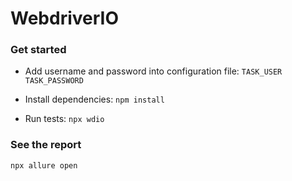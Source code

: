 # WebdriverIO

### Get started
- Add username and password into configuration file:
`TASK_USER`
`TASK_PASSWORD`
- Install dependencies:
`npm install`

- Run tests:
`npx wdio`

### See the report
`npx allure open` 

